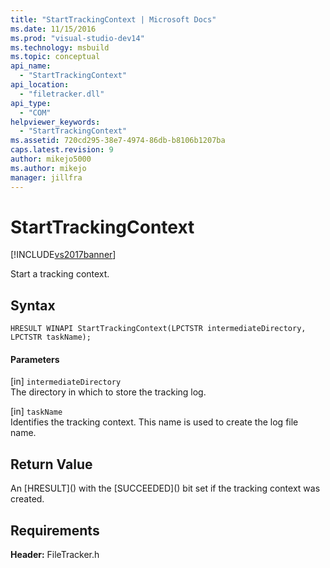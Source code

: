 ```yaml
---
title: "StartTrackingContext | Microsoft Docs"
ms.date: 11/15/2016
ms.prod: "visual-studio-dev14"
ms.technology: msbuild
ms.topic: conceptual
api_name: 
  - "StartTrackingContext"
api_location: 
  - "filetracker.dll"
api_type: 
  - "COM"
helpviewer_keywords: 
  - "StartTrackingContext"
ms.assetid: 720cd295-38e7-4974-86db-b8106b1207ba
caps.latest.revision: 9
author: mikejo5000
ms.author: mikejo
manager: jillfra
---
```

# StartTrackingContext
[!INCLUDE[vs2017banner](../includes/vs2017banner.md)]

  
Start a tracking context.  
  
## Syntax  
  
```  
HRESULT WINAPI StartTrackingContext(LPCTSTR intermediateDirectory, LPCTSTR taskName);  
```  
  
#### Parameters  
 [in] `intermediateDirectory`  
 The directory in which to store the tracking log.  
  
 [in] `taskName`  
 Identifies the tracking context. This name is used to create the log file name.  
  
## Return Value  
 An [HRESULT](<!-- TODO: review code entity reference <xref:assetId:///HRESULT?qualifyHint=False&amp;autoUpgrade=True>  -->) with the [SUCCEEDED](<!-- TODO: review code entity reference <xref:assetId:///SUCCEEDED?qualifyHint=False&amp;autoUpgrade=True>  -->) bit set if the tracking context was created.  
  
## Requirements  
 **Header:** FileTracker.h
